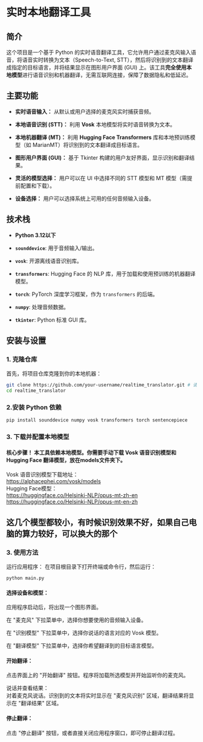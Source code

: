 
# 实时本地翻译工具

## 简介

这个项目是一个基于 Python 的实时语音翻译工具，它允许用户通过麦克风输入语音，将语音实时转换为文本（Speech-to-Text, STT），然后将识别到的文本翻译成指定的目标语言，并将结果显示在图形用户界面 (GUI) 上。该工具**完全使用本地模型**进行语音识别和机器翻译，无需互联网连接，保障了数据隐私和低延迟。

## 主要功能

* **实时语音输入：** 从默认或用户选择的麦克风实时捕获音频。

* **本地语音识别 (STT)：** 利用 **Vosk** 本地模型将实时语音转换为文本。

* **本地机器翻译 (MT)：** 利用 **Hugging Face Transformers** 库和本地预训练模型（如 MarianMT）将识别到的文本翻译成目标语言。

* **图形用户界面 (GUI)：** 基于 Tkinter 构建的用户友好界面，显示识别和翻译结果。

* **灵活的模型选择：** 用户可以在 UI 中选择不同的 STT 模型和 MT 模型（需提前配置和下载）。

* **设备选择：** 用户可以选择系统上可用的任何音频输入设备。

## 技术栈

* **Python 3.12以下**

* **`sounddevice`**: 用于音频输入/输出。

* **`vosk`**: 开源离线语音识别库。

* **`transformers`**: Hugging Face 的 NLP 库，用于加载和使用预训练的机器翻译模型。

* **`torch`**: PyTorch 深度学习框架，作为 `transformers` 的后端。

* **`numpy`**: 处理音频数据。

* **`tkinter`**: Python 标准 GUI 库。

## 安装与设置

### 1. 克隆仓库

首先，将项目仓库克隆到你的本地机器：

```bash
git clone https://github.com/your-username/realtime_translator.git # 请替换为你的实际仓库地址
cd realtime_translator
```
### 2.安装 Python 依赖
```bash
pip install sounddevice numpy vosk transformers torch sentencepiece
```

### 3. 下载并配置本地模型
#### 核心步骤！ 本工具依赖本地模型。你需要手动下载 Vosk 语音识别模型和Hugging Face 翻译模型，放在models文件夹下。
Vosk 语音识别模型下载地址：   
https://alphacephei.com/vosk/models  
Hugging Face模型：    
https://huggingface.co/Helsinki-NLP/opus-mt-zh-en   
https://huggingface.co/Helsinki-NLP/opus-mt-en-zh

## 这几个模型都较小，有时候识别效果不好，如果自己电脑的算力较好，可以换大的那个

### 3. 使用方法
运行应用程序：
在项目根目录下打开终端或命令行，然后运行：

```bash
python main.py
```

#### 选择设备和模型：   
应用程序启动后，将出现一个图形界面。

在 "麦克风" 下拉菜单中，选择你想要使用的音频输入设备。

在 "识别模型" 下拉菜单中，选择你说话的语言对应的 Vosk 模型。

在 "翻译模型" 下拉菜单中，选择你希望翻译到的目标语言模型。

#### 开始翻译：   
点击界面上的 "开始翻译" 按钮。程序将加载所选模型并开始监听你的麦克风。

说话并查看结果：   
对着麦克风说话。识别到的文本将实时显示在 "麦克风识别" 区域，翻译结果将显示在 "翻译结果" 区域。

#### 停止翻译：   
点击 "停止翻译" 按钮，或者直接关闭应用程序窗口，即可停止翻译过程。




